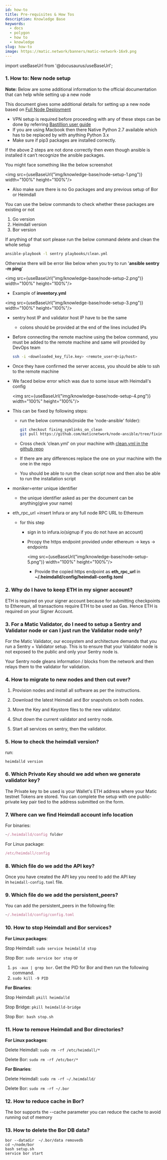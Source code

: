 ```yaml
---
id: how-to
title: Pre-requisites & How Tos
description: Knowledge Base
keywords:
  - docs
  - polygon
  - how to
  - knowledge
slug: how-to
image: https://matic.network/banners/matic-network-16x9.png 
---
```


import useBaseUrl from '@docusaurus/useBaseUrl';

### 1. How to: New node setup
    
**Note:** Below are some additional information to the official documentation that can help while setting up a new node

This document gives some additional details for setting up a new node based on [Full Node Deployment](https://docs.polygon.technology/docs/integrate/full-node-deployment/)

- VPN setup is required before proceeding with any of these steps can be done by referring [Bastillion user guide](https://www.notion.so/Bastillion-VPN-user-guide-c04f5f26afda4fa59d5d9f6041327f43)
- If you are using Macbook then there Native Python 2.7 available which has to be replaced by with anything Python 3.x
- Make sure if pip3 packages are installed correctly.

If the above 2 steps are not done correctly then even though ansible is installed it can’t recognize the ansible packages.

You might face something like the below screenshot

<img src={useBaseUrl("img/knowledge-base/node-setup-1.png")} width="100%" height="100%"/> 

- Also make sure there is no Go packages and any previous setup of Bor or Heimdall

You can use the below commands to check whether these packages are existing or not

1. Go version
2. Heimdall version
3.  Bor version

If anything of that sort please run the below command delete and clean the whole setup

```bash
ansible-playbook -l sentry playbooks/clean.yml
```
Otherwise there will be error like below when you try to run '**ansible sentry -m ping**'
    
<img src={useBaseUrl("img/knowledge-base/node-setup-2.png")} width="100%" height="100%"/> 

    
- Example of **inventory.yml**

<img src={useBaseUrl("img/knowledge-base/node-setup-3.png")} width="100%" height="100%"/> 

- sentry host IP and validator host IP have to be the same
    - colons should be provided at the end of the lines included IPs
- Before connecting the remote machine using the below command, you must be added to the remote machine and same will provided by DevOps team
    
    ```bash
    ssh -i <downloaded_key_file.key> <remote_user>@<ip/host>
    ```
    
- Once they have confirmed the server access, you should be able to ssh to the remote machine
- We faced below error which was due to some issue with Heimdall's config
    
    <img src={useBaseUrl("img/knowledge-base/node-setup-4.png")} width="100%" height="100%"/> 

    
- This can be fixed by following steps:
    - run the below commands(inside the 'node-ansible' folder):
        
        ```bash
        git checkout fixing_symlinks_on_clean
        git pull https://github.com/maticnetwork/node-ansible/tree/fixing_symlinks_on_
        ```
    - Cross check 'clean.yml' on your machine with [clean.yml in the github repo](https://github.com/maticnetwork/node-ansible/blob/fixing_symlinks/playbooks/clean.yml)
    - If there are any differences replace the one on your machine with the one in the repo
    - You should be able to run the clean script now and then also be able to run the installation script
- moniker=enter unique identifier
    - the unique identifier asked as per the document can be anything(give your name)
- eth_rpc_url =insert Infura or any full node RPC URL to Ethereum
    - for this step
        - sign in to infura.io(signup if you do not have an account)
        
        - Prcopy the https endpoint provided under ethereum → keys → endpoints
            
            <img src={useBaseUrl("img/knowledge-base/node-setup-5.png")} width="100%" height="100%"/> 

            
            - Provide the copied https endpoint as **eth_rpc_url** 
            in **~/.heimdalld/config/heimdall-config.toml**
            
### 2. Why do I have to keep ETH in my signer account?

ETH is required on your signer account because for submitting checkpoints to Ethereum, all transactions require ETH to be used as Gas. Hence ETH is required on your Signer Account.

### 3. For a Matic Validator, do I need to setup a Sentry and Validator node or can I just run the Validator node only?

For the Matic Validator, our ecosystem and architecture demands that you run a Sentry + Validator setup. This is to ensure that your Validator node is not exposed to the public and only your Sentry node is.

Your Sentry node gleans information / blocks from the network and then relays them to the validator for validation. 
    
### 4. How to migrate to new nodes and then cut over?

1. Provision nodes and install all software as per the instructions.

2. Download the latest Heimdall and Bor snapshots on both nodes.

3. Move the Key and Keystore files to the new validator. 

4. Shut down the current validator and sentry node.

5. Start all services on sentry, then the validator.
    
### 5. How to check the heimdall version?
    
run: 

`heimdalld version`
    
### 6. Which Private Key should we add when we generate validator key?
    
The Private key to be used is your Wallet's ETH address where your Matic testnet Tokens are stored. You can complete the setup with one public-private key pair tied to the address submitted on the form.
    
### 7. Where can we find Heimdall account info location

For binaries:

```jsx
~/.heimdalld/config folder
```

For Linux package:

```jsx
/etc/heimdall/config
```
    
### 8. Which file do we add the API key?
    
Once you have created the API key you need to add the API key in `heimdall-config.toml` file.
    
### 9. Which file do we add the persistent_peers?
    
You can add the persistent_peers in the following file:

```jsx
~/.heimdalld/config/config.toml
```
    
### 10. How to stop Heimdall and Bor services?
    
**For Linux packages**:

Stop Heimdall: `sudo service heimdalld stop`

Stop Bor: `sudo service bor stop` or

1. `ps -aux | grep bor`. Get the PID for Bor and then run the following command.
2. `sudo kill -9 PID`

**For Binaries**:

Stop Heimdall: `pkill heimdalld`

Stop Bridge: `pkill heimdalld-bridge`

Stop Bor:  `bash stop.sh`
    
### 11. How to remove Heimdall and Bor directories?
    
**For Linux packages**: 

Delete Heimdall: `sudo rm -rf /etc/heimdall/*`

Delete Bor: `sudo rm -rf /etc/bor/*`

**For Binaries**:

Delete Heimdall: `sudo rm -rf ~/.heimdalld/`

Delete Bor: `sudo rm -rf ~/.bor`
    
### 12. How to reduce cache in Bor?
    
The bor supports the --cache parameter you can reduce the cache to avoid running out of memory
    
### 13. How to delete the Bor DB data?
    
```    
bor --datadir  ~/.bor/data removedb
cd ~/node/bor
bash setup.sh
service bor start
```
